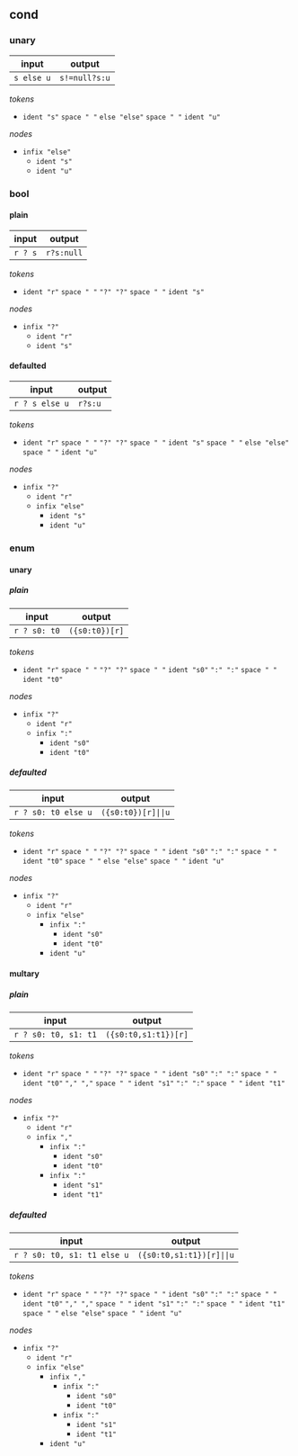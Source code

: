## cond

### unary

input | output
--- | ---
`s else u` | `s!=null?s:u`

_tokens_

- `ident "s"`
  `space " "`
  `else "else"`
  `space " "`
  `ident "u"`

_nodes_

- `infix "else"`
	- `ident "s"`
	- `ident "u"`

### bool

#### plain

input | output
--- | ---
`r ? s` | `r?s:null`

_tokens_

- `ident "r"`
  `space " "`
  `"?" "?"`
  `space " "`
  `ident "s"`

_nodes_

- `infix "?"`
	- `ident "r"`
	- `ident "s"`

#### defaulted

input | output
--- | ---
`r ? s else u` | `r?s:u`

_tokens_

- `ident "r"`
  `space " "`
  `"?" "?"`
  `space " "`
  `ident "s"`
  `space " "`
  `else "else"`
  `space " "`
  `ident "u"`

_nodes_

- `infix "?"`
	- `ident "r"`
	- `infix "else"`
		- `ident "s"`
		- `ident "u"`

### enum

#### unary

##### plain

input | output
--- | ---
`r ? s0: t0` | `({s0:t0})[r]`

_tokens_

- `ident "r"`
  `space " "`
  `"?" "?"`
  `space " "`
  `ident "s0"`
  `":" ":"`
  `space " "`
  `ident "t0"`

_nodes_

- `infix "?"`
	- `ident "r"`
	- `infix ":"`
		- `ident "s0"`
		- `ident "t0"`

##### defaulted

input | output
--- | ---
`r ? s0: t0 else u` | `({s0:t0})[r]\|\|u`

_tokens_

- `ident "r"`
  `space " "`
  `"?" "?"`
  `space " "`
  `ident "s0"`
  `":" ":"`
  `space " "`
  `ident "t0"`
  `space " "`
  `else "else"`
  `space " "`
  `ident "u"`

_nodes_

- `infix "?"`
	- `ident "r"`
	- `infix "else"`
		- `infix ":"`
			- `ident "s0"`
			- `ident "t0"`
		- `ident "u"`

#### multary

##### plain

input | output
--- | ---
`r ? s0: t0, s1: t1` | `({s0:t0,s1:t1})[r]`

_tokens_

- `ident "r"`
  `space " "`
  `"?" "?"`
  `space " "`
  `ident "s0"`
  `":" ":"`
  `space " "`
  `ident "t0"`
  `"," ","`
  `space " "`
  `ident "s1"`
  `":" ":"`
  `space " "`
  `ident "t1"`

_nodes_

- `infix "?"`
	- `ident "r"`
	- `infix ","`
		- `infix ":"`
			- `ident "s0"`
			- `ident "t0"`
		- `infix ":"`
			- `ident "s1"`
			- `ident "t1"`

##### defaulted

input | output
--- | ---
`r ? s0: t0, s1: t1 else u` | `({s0:t0,s1:t1})[r]\|\|u`

_tokens_

- `ident "r"`
  `space " "`
  `"?" "?"`
  `space " "`
  `ident "s0"`
  `":" ":"`
  `space " "`
  `ident "t0"`
  `"," ","`
  `space " "`
  `ident "s1"`
  `":" ":"`
  `space " "`
  `ident "t1"`
  `space " "`
  `else "else"`
  `space " "`
  `ident "u"`

_nodes_

- `infix "?"`
	- `ident "r"`
	- `infix "else"`
		- `infix ","`
			- `infix ":"`
				- `ident "s0"`
				- `ident "t0"`
			- `infix ":"`
				- `ident "s1"`
				- `ident "t1"`
		- `ident "u"`
